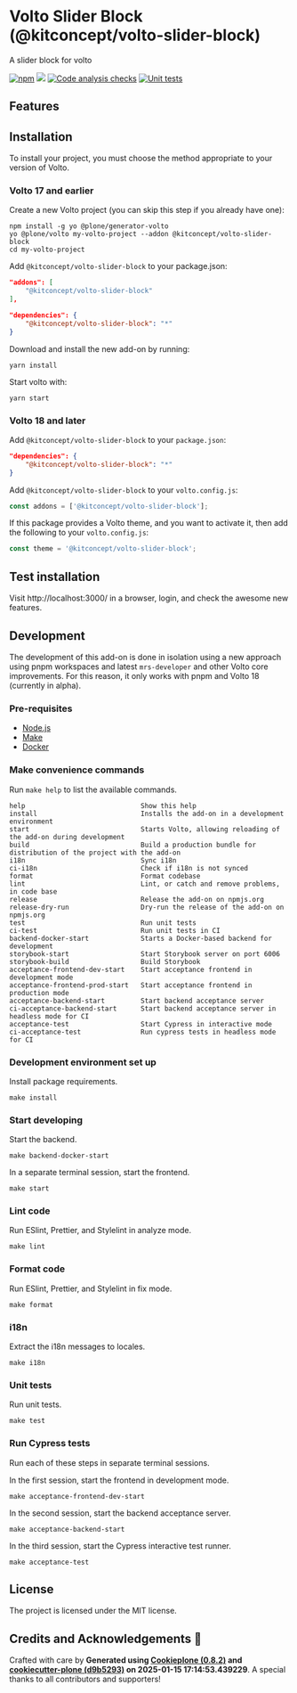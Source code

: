 # Volto Slider Block (@kitconcept/volto-slider-block)

A slider block for volto

[![npm](https://img.shields.io/npm/v/@kitconcept/volto-slider-block)](https://www.npmjs.com/package/@kitconcept/volto-slider-block)
[![](https://img.shields.io/badge/-Storybook-ff4785?logo=Storybook&logoColor=white&style=flat-square)](https://kitconcept.github.io/volto-slider-block/)
[![Code analysis checks](https://github.com/kitconcept/volto-slider-block/actions/workflows/code.yml/badge.svg)](https://github.com/kitconcept/volto-slider-block/actions/workflows/code.yml)
[![Unit tests](https://github.com/kitconcept/volto-slider-block/actions/workflows/unit.yml/badge.svg)](https://github.com/kitconcept/volto-slider-block/actions/workflows/unit.yml)

## Features

<!-- List your awesome features here -->

## Installation

To install your project, you must choose the method appropriate to your version of Volto.


### Volto 17 and earlier

Create a new Volto project (you can skip this step if you already have one):

```
npm install -g yo @plone/generator-volto
yo @plone/volto my-volto-project --addon @kitconcept/volto-slider-block
cd my-volto-project
```

Add `@kitconcept/volto-slider-block` to your package.json:

```JSON
"addons": [
    "@kitconcept/volto-slider-block"
],

"dependencies": {
    "@kitconcept/volto-slider-block": "*"
}
```

Download and install the new add-on by running:

```
yarn install
```

Start volto with:

```
yarn start
```

### Volto 18 and later

Add `@kitconcept/volto-slider-block` to your `package.json`:

```json
"dependencies": {
    "@kitconcept/volto-slider-block": "*"
}
```

Add `@kitconcept/volto-slider-block` to your `volto.config.js`:

```javascript
const addons = ['@kitconcept/volto-slider-block'];
```

If this package provides a Volto theme, and you want to activate it, then add the following to your `volto.config.js`:

```javascript
const theme = '@kitconcept/volto-slider-block';
```

## Test installation

Visit http://localhost:3000/ in a browser, login, and check the awesome new features.


## Development

The development of this add-on is done in isolation using a new approach using pnpm workspaces and latest `mrs-developer` and other Volto core improvements.
For this reason, it only works with pnpm and Volto 18 (currently in alpha).


### Pre-requisites

-   [Node.js](https://6.docs.plone.org/install/create-project.html#node-js)
-   [Make](https://6.docs.plone.org/install/create-project.html#make)
-   [Docker](https://6.docs.plone.org/install/create-project.html#docker)


### Make convenience commands

Run `make help` to list the available commands.

```text
help                             Show this help
install                          Installs the add-on in a development environment
start                            Starts Volto, allowing reloading of the add-on during development
build                            Build a production bundle for distribution of the project with the add-on
i18n                             Sync i18n
ci-i18n                          Check if i18n is not synced
format                           Format codebase
lint                             Lint, or catch and remove problems, in code base
release                          Release the add-on on npmjs.org
release-dry-run                  Dry-run the release of the add-on on npmjs.org
test                             Run unit tests
ci-test                          Run unit tests in CI
backend-docker-start             Starts a Docker-based backend for development
storybook-start                  Start Storybook server on port 6006
storybook-build                  Build Storybook
acceptance-frontend-dev-start    Start acceptance frontend in development mode
acceptance-frontend-prod-start   Start acceptance frontend in production mode
acceptance-backend-start         Start backend acceptance server
ci-acceptance-backend-start      Start backend acceptance server in headless mode for CI
acceptance-test                  Start Cypress in interactive mode
ci-acceptance-test               Run cypress tests in headless mode for CI
```

### Development environment set up

Install package requirements.

```shell
make install
```

### Start developing

Start the backend.

```shell
make backend-docker-start
```

In a separate terminal session, start the frontend.

```shell
make start
```

### Lint code

Run ESlint, Prettier, and Stylelint in analyze mode.

```shell
make lint
```

### Format code

Run ESlint, Prettier, and Stylelint in fix mode.

```shell
make format
```

### i18n

Extract the i18n messages to locales.

```shell
make i18n
```

### Unit tests

Run unit tests.

```shell
make test
```

### Run Cypress tests

Run each of these steps in separate terminal sessions.

In the first session, start the frontend in development mode.

```shell
make acceptance-frontend-dev-start
```

In the second session, start the backend acceptance server.

```shell
make acceptance-backend-start
```

In the third session, start the Cypress interactive test runner.

```shell
make acceptance-test
```

## License

The project is licensed under the MIT license.

## Credits and Acknowledgements 🙏

Crafted with care by **Generated using [Cookieplone (0.8.2)](https://github.com/plone/cookieplone) and [cookiecutter-plone (d9b5293)](https://github.com/plone/cookiecutter-plone/commit/d9b52933cbc6efd137e93e35a270214e307359f0) on 2025-01-15 17:14:53.439229**. A special thanks to all contributors and supporters!
